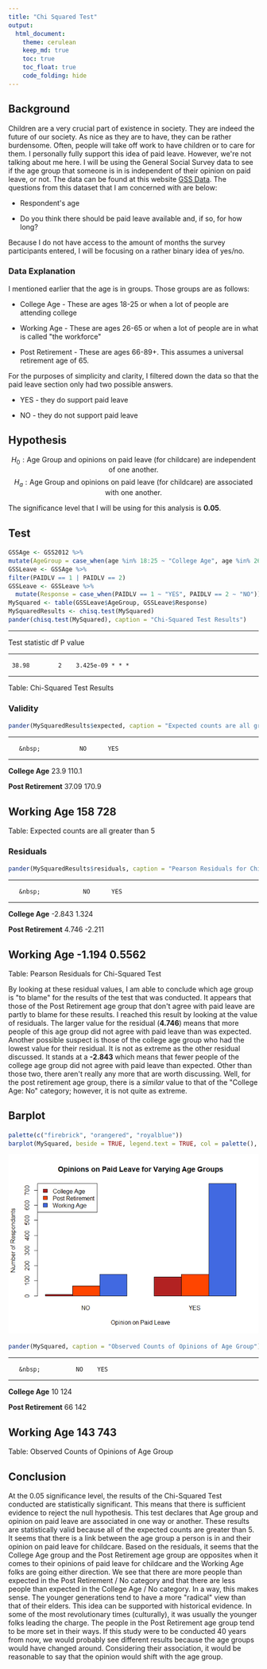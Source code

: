 ```yaml
---
title: "Chi Squared Test"
output: 
  html_document:
    theme: cerulean
    keep_md: true
    toc: true
    toc_float: true
    code_folding: hide
---
```



<!-- Directions

Come up with a chi squared test analysis of your own creation. 

* Write the Background and clearly state your question. Then collect data and perform the linear regression analysis in order to answer your question. Use the proper order of first, ask the question, then second, figure out the answer.

* You can use data from 
    - An R data set
    - the internet (like weather data, Facebook data, or sports data) 
    - your own experiment 
    - your own observational study
* However,     
    - Do not violate the "Human Subjects Rules" of the university: http://www.byui.edu/executive-strategy-and-planning/institutional-research/research-and-assessments/research-and-surveys

* You need a sample size large enough to meet the requirements of the chi squared test. Unfortunately, the sample size is completely dependent on the situation you select. A good rule of thumb is 10 observations per "combination-group" in your data.

-->



## Background

Children are a very crucial part of existence in society. They are indeed the future of our society. As nice as they are to have, they can be rather burdensome. Often, people will take off work to have children or to care for them. I personally fully support this idea of paid leave. However, we're not talking about me here. I will be using the General Social Survey data to see if the age group that someone is in is independent of their opinion on paid leave, or not. The data can be found at this website [GSS Data](https://sda.berkeley.edu/sdaweb/analysis/?dataset=gss12). The questions from this dataset that I am concerned with are below:

* Respondent's age

* Do you think there should be paid leave available and, if so, for how long?

Because I do not have access to the amount of months the survey participants entered, I will be focusing on a rather binary idea of yes/no.

### Data Explanation

I mentioned earlier that the age is in groups. Those groups are as follows:

* College Age - These are ages 18-25 or when a lot of people are attending college

* Working Age - These are ages 26-65 or when a lot of people are in what is called "the workforce"

* Post Retirement - These are ages 66-89+. This assumes a universal retirement age of 65.

For the purposes of simplicity and clarity, I filtered down the data so that the paid leave section only had two possible answers.

* YES - they do support paid leave

* NO - they do not support paid leave

## Hypothesis 

$$
H_0: \text{Age Group and opinions on paid leave (for childcare) are independent of one another.}
$$
$$
H_a: \text{Age Group and opinions on paid leave (for childcare) are associated with one another.}
$$


The significance level that I will be using for this analysis is **0.05**.

## Test


```r
GSSAge <- GSS2012 %>%
mutate(AgeGroup = case_when(age %in% 18:25 ~ "College Age", age %in% 26:65 ~ "Working Age", age %in% 66:89 ~ "Post Retirement"))
GSSLeave <- GSSAge %>%
filter(PAIDLV == 1 | PAIDLV == 2)
GSSLeave <- GSSLeave %>% 
  mutate(Response = case_when(PAIDLV == 1 ~ "YES", PAIDLV == 2 ~ "NO"))
MySquared <- table(GSSLeave$AgeGroup, GSSLeave$Response)
MySquaredResults <- chisq.test(MySquared)
pander(chisq.test(MySquared), caption = "Chi-Squared Test Results")
```


---------------------------------------
 Test statistic   df       P value     
---------------- ---- -----------------
     38.98        2    3.425e-09 * * * 
---------------------------------------

Table: Chi-Squared Test Results

### Validity


```r
pander(MySquaredResults$expected, caption = "Expected counts are all greater than 5")
```


-------------------------------------
       &nbsp;           NO      YES  
--------------------- ------- -------
   **College Age**     23.9    110.1 

 **Post Retirement**   37.09   170.9 

   **Working Age**      158     728  
-------------------------------------

Table: Expected counts are all greater than 5


### Residuals


```r
pander(MySquaredResults$residuals, caption = "Pearson Residuals for Chi-Squared Test")
```


---------------------------------------
       &nbsp;            NO      YES   
--------------------- -------- --------
   **College Age**     -2.843   1.324  

 **Post Retirement**   4.746    -2.211 

   **Working Age**     -1.194   0.5562 
---------------------------------------

Table: Pearson Residuals for Chi-Squared Test

By looking at these residual values, I am able to conclude which age group is "to blame" for the results of the test that was conducted. It appears that those of the Post Retirement age group that don't agree with paid leave are partly to blame for these results. I reached this result by looking at the value of residuals. The larger value for the residual (**4.746**) means that more people of this age group did not agree with paid leave than was expected. Another possible suspect is those of the college age group who had the lowest value for their residual. It is not as extreme as the other residual discussed. It stands at a **-2.843** which means that fewer people of the college age group did not agree with paid leave than expected. Other than those two, there aren't really any more that are worth discussing. Well, for the post retirement age group, there is a *similar* value to that of the "College Age: No" category; however, it is not quite as extreme. 

## Barplot


```r
palette(c("firebrick", "orangered", "royalblue"))
barplot(MySquared, beside = TRUE, legend.text = TRUE, col = palette(), xlab = "Opinion on Paid Leave", ylab = "Number of Respondants", main = "Opinions on Paid Leave for Varying Age Groups", args.legend = list(x = "topleft"))
```

![](MyChiSquaredTest_files/figure-html/unnamed-chunk-5-1.png)<!-- -->

```r
pander(MySquared, caption = "Observed Counts of Opinions of Age Group")
```


---------------------------------
       &nbsp;          NO    YES 
--------------------- ----- -----
   **College Age**     10    124 

 **Post Retirement**   66    142 

   **Working Age**     143   743 
---------------------------------

Table: Observed Counts of Opinions of Age Group



## Conclusion

At the 0.05 significance level, the results of the Chi-Squared Test conducted are statistically significant. This means that there is sufficient evidence to reject the null hypothesis. This test declares that Age group and opinion on paid leave are associated in one way or another. These results are statistically valid because all of the expected counts are greater than 5. It seems that there is a link between the age group a person is in and their opinion on paid leave for childcare. Based on the residuals, it seems that the College Age group and the Post Retirement age group are opposites when it comes to their opinions of paid leave for childcare and the Working Age folks are going either direction. We see that there are more people than expected in the Post Retirement / No category and that there are less people than expected in the College Age / No category. In a way, this makes sense. The younger generations tend to have a more "radical" view than that of their elders. This idea can be supported with historical evidence. In some of the most revolutionary times (culturally), it was usually the younger folks leading the charge. The people in the Post Retirement age group tend to be more set in their ways. If this study were to be conducted 40 years from now, we would probably see different results because the age groups would have changed around. Considering their association, it would be reasonable to say that the opinion would shift with the age group. 


